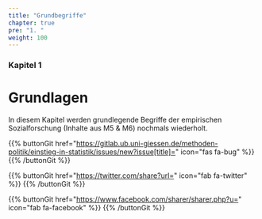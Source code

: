 ```yaml
---
title: "Grundbegriffe"
chapter: true
pre: "1. "
weight: 100
---
```


### Kapitel  1

# Grundlagen

In diesem Kapitel werden grundlegende Begriffe der empirischen Sozialforschung (Inhalte aus M5 & M6) nochmals wiederholt.

{{% buttonGit href="https://gitlab.ub.uni-giessen.de/methoden-politik/einstieg-in-statistik/issues/new?issue[title]=" icon="fas fa-bug" %}} {{% /buttonGit %}} 

{{% buttonGit href="https://twitter.com/share?url=" icon="fab fa-twitter" %}} {{% /buttonGit %}}

{{% buttonGit href="https://www.facebook.com/sharer/sharer.php?u=" icon="fab fa-facebook" %}} {{% /buttonGit %}}
